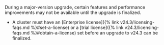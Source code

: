 During a major-version upgrade, certain features and performance improvements may not be available until the upgrade is finalized.

- A cluster must have an [Enterprise license]({% link v24.3/licensing-faqs.md %}#set-a-license) or a [trial license]({% link v24.3/licensing-faqs.md %}#obtain-a-license) set before an upgrade to v24.3 can be finalized.